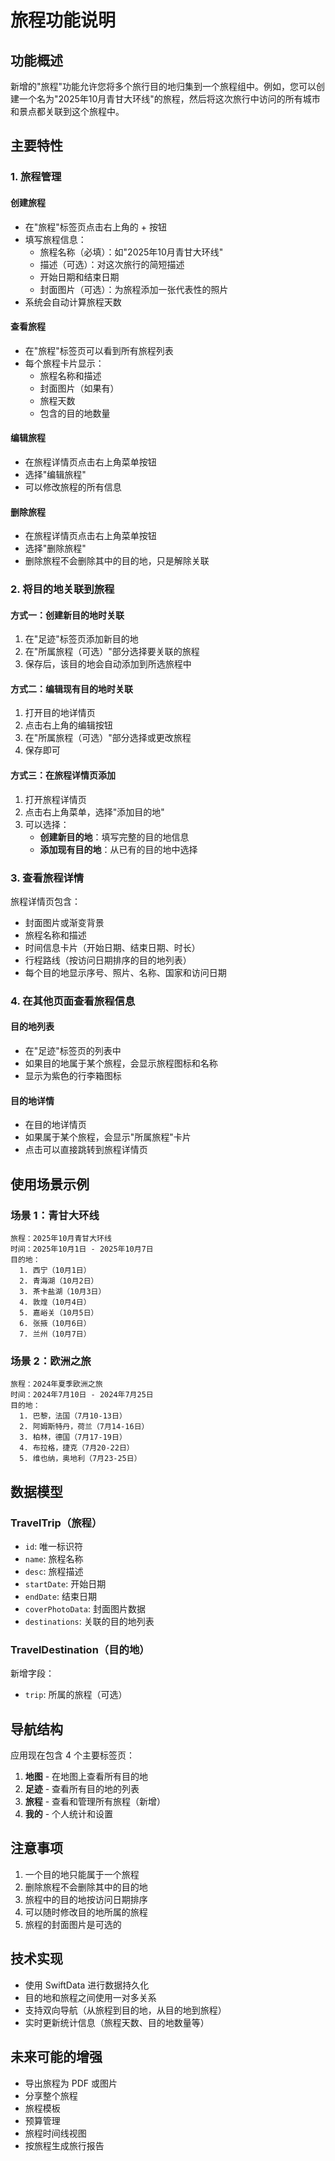 # 旅程功能说明

## 功能概述

新增的"旅程"功能允许您将多个旅行目的地归集到一个旅程组中。例如，您可以创建一个名为"2025年10月青甘大环线"的旅程，然后将这次旅行中访问的所有城市和景点都关联到这个旅程中。

## 主要特性

### 1. 旅程管理

#### 创建旅程
- 在"旅程"标签页点击右上角的 + 按钮
- 填写旅程信息：
  - 旅程名称（必填）：如"2025年10月青甘大环线"
  - 描述（可选）：对这次旅行的简短描述
  - 开始日期和结束日期
  - 封面图片（可选）：为旅程添加一张代表性的照片
- 系统会自动计算旅程天数

#### 查看旅程
- 在"旅程"标签页可以看到所有旅程列表
- 每个旅程卡片显示：
  - 旅程名称和描述
  - 封面图片（如果有）
  - 旅程天数
  - 包含的目的地数量

#### 编辑旅程
- 在旅程详情页点击右上角菜单按钮
- 选择"编辑旅程"
- 可以修改旅程的所有信息

#### 删除旅程
- 在旅程详情页点击右上角菜单按钮
- 选择"删除旅程"
- 删除旅程不会删除其中的目的地，只是解除关联

### 2. 将目的地关联到旅程

#### 方式一：创建新目的地时关联
1. 在"足迹"标签页添加新目的地
2. 在"所属旅程（可选）"部分选择要关联的旅程
3. 保存后，该目的地会自动添加到所选旅程中

#### 方式二：编辑现有目的地时关联
1. 打开目的地详情页
2. 点击右上角的编辑按钮
3. 在"所属旅程（可选）"部分选择或更改旅程
4. 保存即可

#### 方式三：在旅程详情页添加
1. 打开旅程详情页
2. 点击右上角菜单，选择"添加目的地"
3. 可以选择：
   - **创建新目的地**：填写完整的目的地信息
   - **添加现有目的地**：从已有的目的地中选择

### 3. 查看旅程详情

旅程详情页包含：
- 封面图片或渐变背景
- 旅程名称和描述
- 时间信息卡片（开始日期、结束日期、时长）
- 行程路线（按访问日期排序的目的地列表）
- 每个目的地显示序号、照片、名称、国家和访问日期

### 4. 在其他页面查看旅程信息

#### 目的地列表
- 在"足迹"标签页的列表中
- 如果目的地属于某个旅程，会显示旅程图标和名称
- 显示为紫色的行李箱图标

#### 目的地详情
- 在目的地详情页
- 如果属于某个旅程，会显示"所属旅程"卡片
- 点击可以直接跳转到旅程详情页

## 使用场景示例

### 场景 1：青甘大环线
```
旅程：2025年10月青甘大环线
时间：2025年10月1日 - 2025年10月7日
目的地：
  1. 西宁（10月1日）
  2. 青海湖（10月2日）
  3. 茶卡盐湖（10月3日）
  4. 敦煌（10月4日）
  5. 嘉峪关（10月5日）
  6. 张掖（10月6日）
  7. 兰州（10月7日）
```

### 场景 2：欧洲之旅
```
旅程：2024年夏季欧洲之旅
时间：2024年7月10日 - 2024年7月25日
目的地：
  1. 巴黎，法国（7月10-13日）
  2. 阿姆斯特丹，荷兰（7月14-16日）
  3. 柏林，德国（7月17-19日）
  4. 布拉格，捷克（7月20-22日）
  5. 维也纳，奥地利（7月23-25日）
```

## 数据模型

### TravelTrip（旅程）
- `id`: 唯一标识符
- `name`: 旅程名称
- `desc`: 旅程描述
- `startDate`: 开始日期
- `endDate`: 结束日期
- `coverPhotoData`: 封面图片数据
- `destinations`: 关联的目的地列表

### TravelDestination（目的地）
新增字段：
- `trip`: 所属的旅程（可选）

## 导航结构

应用现在包含 4 个主要标签页：
1. **地图** - 在地图上查看所有目的地
2. **足迹** - 查看所有目的地的列表
3. **旅程** - 查看和管理所有旅程（新增）
4. **我的** - 个人统计和设置

## 注意事项

1. 一个目的地只能属于一个旅程
2. 删除旅程不会删除其中的目的地
3. 旅程中的目的地按访问日期排序
4. 可以随时修改目的地所属的旅程
5. 旅程的封面图片是可选的

## 技术实现

- 使用 SwiftData 进行数据持久化
- 目的地和旅程之间使用一对多关系
- 支持双向导航（从旅程到目的地，从目的地到旅程）
- 实时更新统计信息（旅程天数、目的地数量等）

## 未来可能的增强

- 导出旅程为 PDF 或图片
- 分享整个旅程
- 旅程模板
- 预算管理
- 旅程时间线视图
- 按旅程生成旅行报告

